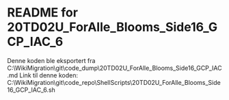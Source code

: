 # README for 20TD02U_ForAlle_Blooms_Side16_GCP_IAC_6
Denne koden ble eksportert fra C:\WikiMigration\git\code_dump\20TD02U_ForAlle_Blooms_Side16_GCP_IAC.md
Link til denne koden: C:\WikiMigration\git\code_repo\ShellScripts\20TD02U_ForAlle_Blooms_Side16_GCP_IAC_6.sh
